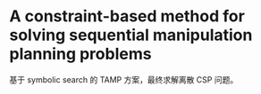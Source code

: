 # A constraint-based method for solving sequential manipulation planning problems
基于 symbolic search 的 TAMP 方案，最终求解离散 CSP 问题。